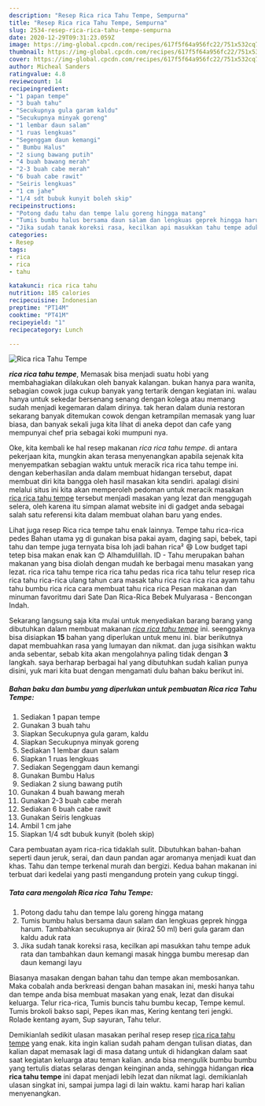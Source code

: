 ```yaml
---
description: "Resep Rica rica Tahu Tempe, Sempurna"
title: "Resep Rica rica Tahu Tempe, Sempurna"
slug: 2534-resep-rica-rica-tahu-tempe-sempurna
date: 2020-12-29T09:31:23.059Z
image: https://img-global.cpcdn.com/recipes/617f5f64a956fc22/751x532cq70/rica-rica-tahu-tempe-foto-resep-utama.jpg
thumbnail: https://img-global.cpcdn.com/recipes/617f5f64a956fc22/751x532cq70/rica-rica-tahu-tempe-foto-resep-utama.jpg
cover: https://img-global.cpcdn.com/recipes/617f5f64a956fc22/751x532cq70/rica-rica-tahu-tempe-foto-resep-utama.jpg
author: Micheal Sanders
ratingvalue: 4.8
reviewcount: 14
recipeingredient:
- "1 papan tempe"
- "3 buah tahu"
- "Secukupnya gula garam kaldu"
- "Secukupnya minyak goreng"
- "1 lembar daun salam"
- "1 ruas lengkuas"
- "Segenggam daun kemangi"
- " Bumbu Halus"
- "2 siung bawang putih"
- "4 buah bawang merah"
- "2-3 buah cabe merah"
- "6 buah cabe rawit"
- "Seiris lengkuas"
- "1 cm jahe"
- "1/4 sdt bubuk kunyit boleh skip"
recipeinstructions:
- "Potong dadu tahu dan tempe lalu goreng hingga matang"
- "Tumis bumbu halus bersama daun salam dan lengkuas geprek hingga harum. Tambahkan secukupnya air (kira2 50 ml) beri gula garam dan kaldu aduk rata"
- "Jika sudah tanak koreksi rasa, kecilkan api masukkan tahu tempe aduk rata dan tambahkan daun kemangi masak hingga bumbu meresap dan daun kemangi layu"
categories:
- Resep
tags:
- rica
- rica
- tahu

katakunci: rica rica tahu 
nutrition: 185 calories
recipecuisine: Indonesian
preptime: "PT14M"
cooktime: "PT41M"
recipeyield: "1"
recipecategory: Lunch

---
```



![Rica rica Tahu Tempe](https://img-global.cpcdn.com/recipes/617f5f64a956fc22/751x532cq70/rica-rica-tahu-tempe-foto-resep-utama.jpg)

<b><i>rica rica tahu tempe</i></b>, Memasak bisa menjadi suatu hobi yang membahagiakan dilakukan oleh banyak kalangan. bukan hanya para wanita, sebagian cowok juga cukup banyak yang tertarik dengan kegiatan ini. walau hanya untuk sekedar bersenang senang dengan kolega atau memang sudah menjadi kegemaran dalam dirinya. tak heran dalam dunia restoran sekarang banyak ditemukan cowok dengan ketrampilan memasak yang luar biasa, dan banyak sekali juga kita lihat di aneka depot dan cafe yang mempunyai chef pria sebagai koki mumpuni nya.

Oke, kita kembali ke hal resep makanan <i>rica rica tahu tempe</i>. di antara pekerjaan kita, mungkin akan terasa menyenangkan apabila sejenak kita menyempatkan sebagian waktu untuk meracik rica rica tahu tempe ini. dengan keberhasilan anda dalam membuat hidangan tersebut, dapat membuat diri kita bangga oleh hasil masakan kita sendiri. apalagi disini melalui situs ini kita akan memperoleh pedoman untuk meracik masakan <u>rica rica tahu tempe</u> tersebut menjadi masakan yang lezat dan menggugah selera, oleh karena itu simpan alamat website ini di gadget anda sebagai salah satu referensi kita dalam membuat olahan baru yang endes.

Lihat juga resep Rica rica tempe tahu enak lainnya. Tempe tahu rica-rica pedes Bahan utama yg di gunakan bisa pakai ayam, daging sapi, bebek, tapi tahu dan tempe juga ternyata bisa loh jadi bahan rica² 😄 Low budget tapi tetep bisa makan enak kan 😊 Alhamdulillah. ID - Tahu merupakan bahan makanan yang bisa diolah dengan mudah ke berbagai menu masakan yang lezat. rica rica tahu tempe rica rica tahu pedas rica rica tahu telur resep rica rica tahu rica-rica ulang tahun cara masak tahu rica rica rica rica ayam tahu tahu bumbu rica rica cara membuat tahu rica rica Pesan makanan dan minuman favoritmu dari Sate Dan Rica-Rica Bebek Mulyarasa - Bencongan Indah.


Sekarang langsung saja kita mulai untuk menyediakan barang barang yang dibutuhkan dalam membuat makanan <u><i>rica rica tahu tempe</i></u> ini. seenggaknya bisa disiapkan <b>15</b> bahan yang diperlukan untuk menu ini. biar berikutnya dapat membuahkan rasa yang lumayan dan nikmat. dan juga sisihkan waktu anda sebentar, sebab kita akan mengolahnya paling tidak dengan <b>3</b> langkah. saya berharap berbagai hal yang dibutuhkan sudah kalian punya disini, yuk mari kita buat dengan mengamati dulu bahan baku berikut ini.

<!--inarticleads1-->

##### Bahan baku dan bumbu yang diperlukan untuk pembuatan Rica rica Tahu Tempe:

1. Sediakan 1 papan tempe
1. Gunakan 3 buah tahu
1. Siapkan Secukupnya gula garam, kaldu
1. Siapkan Secukupnya minyak goreng
1. Sediakan 1 lembar daun salam
1. Siapkan 1 ruas lengkuas
1. Sediakan Segenggam daun kemangi
1. Gunakan  Bumbu Halus
1. Sediakan 2 siung bawang putih
1. Gunakan 4 buah bawang merah
1. Gunakan 2-3 buah cabe merah
1. Sediakan 6 buah cabe rawit
1. Gunakan Seiris lengkuas
1. Ambil 1 cm jahe
1. Siapkan 1/4 sdt bubuk kunyit (boleh skip)


Cara pembuatan ayam rica-rica tidaklah sulit. Dibutuhkan bahan-bahan seperti daun jeruk, serai, dan daun pandan agar aromanya menjadi kuat dan khas. Tahu dan tempe terkenal murah dan bergizi. Kedua bahan makanan ini terbuat dari kedelai yang pasti mengandung protein yang cukup tinggi. 

<!--inarticleads2-->

##### Tata cara mengolah Rica rica Tahu Tempe:

1. Potong dadu tahu dan tempe lalu goreng hingga matang
1. Tumis bumbu halus bersama daun salam dan lengkuas geprek hingga harum. Tambahkan secukupnya air (kira2 50 ml) beri gula garam dan kaldu aduk rata
1. Jika sudah tanak koreksi rasa, kecilkan api masukkan tahu tempe aduk rata dan tambahkan daun kemangi masak hingga bumbu meresap dan daun kemangi layu


Biasanya masakan dengan bahan tahu dan tempe akan membosankan. Maka cobalah anda berkreasi dengan bahan masakan ini, meski hanya tahu dan tempe anda bisa membuat masakan yang enak, lezat dan disukai keluarga. Telur rica-rica, Tumis buncis tahu bumbu kecap, Tempe kemul. Tumis brokoli bakso sapi, Pepes ikan mas, Kering kentang teri jengki. Rolade kentang ayam, Sup sayuran, Tahu telur. 

Demikianlah sedikit ulasan masakan perihal resep resep <u>rica rica tahu tempe</u> yang enak. kita ingin kalian sudah paham dengan tulisan diatas, dan kalian dapat memasak lagi di masa datang untuk di hidangkan dalam saat saat kegiatan keluarga atau teman kalian. anda bisa mengulik bumbu bumbu yang tertulis diatas selaras dengan keinginan anda, sehingga hidangan <b>rica rica tahu tempe</b> ini dapat menjadi lebih lezat dan nikmat lagi. demikianlah ulasan singkat ini, sampai jumpa lagi di lain waktu. kami harap hari kalian menyenangkan.
